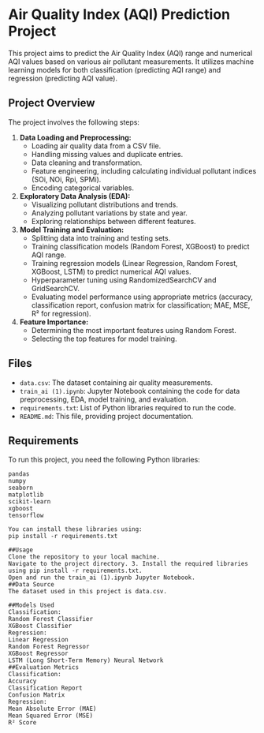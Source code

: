 # Air Quality Index (AQI) Prediction Project

This project aims to predict the Air Quality Index (AQI) range and numerical AQI values based on various air pollutant measurements. It utilizes machine learning models for both classification (predicting AQI range) and regression (predicting AQI value).

## Project Overview

The project involves the following steps:

1.  **Data Loading and Preprocessing:**
    * Loading air quality data from a CSV file.
    * Handling missing values and duplicate entries.
    * Data cleaning and transformation.
    * Feature engineering, including calculating individual pollutant indices (SOi, NOi, Rpi, SPMi).
    * Encoding categorical variables.
2.  **Exploratory Data Analysis (EDA):**
    * Visualizing pollutant distributions and trends.
    * Analyzing pollutant variations by state and year.
    * Exploring relationships between different features.
3.  **Model Training and Evaluation:**
    * Splitting data into training and testing sets.
    * Training classification models (Random Forest, XGBoost) to predict AQI range.
    * Training regression models (Linear Regression, Random Forest, XGBoost, LSTM) to predict numerical AQI values.
    * Hyperparameter tuning using RandomizedSearchCV and GridSearchCV.
    * Evaluating model performance using appropriate metrics (accuracy, classification report, confusion matrix for classification; MAE, MSE, R² for regression).
4.  **Feature Importance:**
    * Determining the most important features using Random Forest.
    * Selecting the top features for model training.

## Files

* `data.csv`: The dataset containing air quality measurements.
* `train_ai (1).ipynb`: Jupyter Notebook containing the code for data preprocessing, EDA, model training, and evaluation.
* `requirements.txt`: List of Python libraries required to run the code.
* `README.md`: This file, providing project documentation.

## Requirements

To run this project, you need the following Python libraries:

```text
pandas
numpy
seaborn
matplotlib
scikit-learn
xgboost
tensorflow

You can install these libraries using:
pip install -r requirements.txt

##Usage
Clone the repository to your local machine.
Navigate to the project directory. 3. Install the required libraries using pip install -r requirements.txt.   
Open and run the train_ai (1).ipynb Jupyter Notebook.
##Data Source
The dataset used in this project is data.csv.

##Models Used
Classification:
Random Forest Classifier
XGBoost Classifier
Regression:
Linear Regression
Random Forest Regressor
XGBoost Regressor
LSTM (Long Short-Term Memory) Neural Network
##Evaluation Metrics
Classification:
Accuracy
Classification Report
Confusion Matrix
Regression:
Mean Absolute Error (MAE)
Mean Squared Error (MSE)
R² Score
